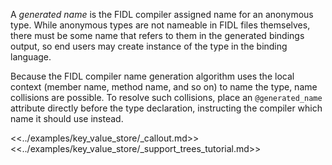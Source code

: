 A *generated name* is the FIDL compiler assigned name for an anonymous type.
While anonymous types are not nameable in FIDL files themselves, there must be
some name that refers to them in the generated bindings output, so end users may
create instance of the type in the binding language.

Because the FIDL compiler name generation algorithm uses the local context
(member name, method name, and so on) to name the type, name collisions are
possible. To resolve such collisions, place an `@generated_name` attribute
directly before the type declaration, instructing the compiler which name it
should use instead.

<<../examples/key_value_store/_callout.md>>
<<../examples/key_value_store/_support_trees_tutorial.md>>
